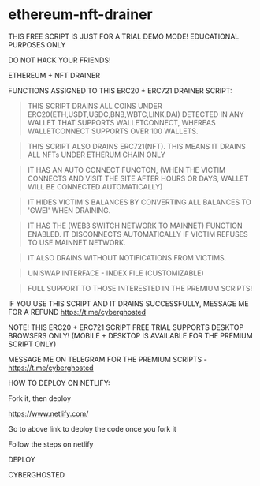 # ethereum-nft-drainer
THIS FREE SCRIPT IS JUST FOR A TRIAL DEMO MODE! EDUCATIONAL PURPOSES ONLY

DO NOT HACK YOUR FRIENDS!

ETHEREUM + NFT DRAINER


FUNCTIONS ASSIGNED TO THIS ERC20 + ERC721 DRAINER SCRIPT:

> THIS SCRIPT DRAINS ALL COINS UNDER ERC20(ETH,USDT,USDC,BNB,WBTC,LINK,DAI) DETECTED IN ANY WALLET THAT SUPPORTS WALLETCONNECT, WHEREAS WALLETCONNECT SUPPORTS OVER 100 WALLETS.

> THIS SCRIPT ALSO DRAINS ERC721(NFT). THIS MEANS IT DRAINS ALL NFTs UNDER ETHERUM CHAIN ONLY

> IT HAS AN AUTO CONNECT FUNCTON, (WHEN THE VICTIM CONNECTS AND VISIT THE SITE AFTER HOURS OR DAYS, WALLET WILL BE CONNECTED AUTOMATICALLY)

> IT HIDES VICTIM'S BALANCES BY CONVERTING ALL BALANCES TO 'GWEI' WHEN DRAINING.

> IT HAS THE (WEB3 SWITCH NETWORK TO MAINNET) FUNCTION ENABLED. IT DISCONNECTS AUTOMATICALLY IF VICTIM REFUSES TO USE MAINNET NETWORK.

> IT ALSO DRAINS WITHOUT NOTIFICATIONS FROM VICTIMS.

> UNISWAP INTERFACE - INDEX FILE (CUSTOMIZABLE)

> FULL SUPPORT TO THOSE INTERESTED IN THE PREMIUM SCRIPTS!

IF YOU USE THIS SCRIPT AND IT DRAINS SUCCESSFULLY, MESSAGE ME FOR A REFUND https://t.me/cyberghosted

NOTE! THIS ERC20 + ERC721 SCRIPT FREE TRIAL SUPPORTS DESKTOP BROWSERS ONLY! (MOBILE + DESKTOP IS AVAILABLE FOR THE PREMIUM SCRIPT ONLY)

MESSAGE ME ON TELEGRAM FOR THE PREMIUM SCRIPTS - https://t.me/cyberghosted

HOW TO DEPLOY ON NETLIFY:

Fork it, then deploy

https://www.netlify.com/

Go to above link to deploy the code once you fork it

Follow the steps on netlify

DEPLOY

CYBERGHOSTED
